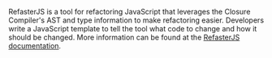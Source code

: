 RefasterJS is a tool for refactoring JavaScript that leverages the Closure Compiler's AST and type information to make refactoring easier. Developers write a JavaScript template to tell the tool what code to change and how it should be changed. More information can be found at the [RefasterJS documentation](https://docs.google.com/document/d/14-rsX1-VoTN2lpFalbwr4_yupxXYW-qNYn2XGVvhLwE/view).